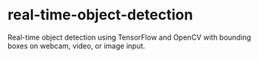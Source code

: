 # real-time-object-detection
Real-time object detection using TensorFlow and OpenCV with bounding boxes on webcam, video, or image input.
